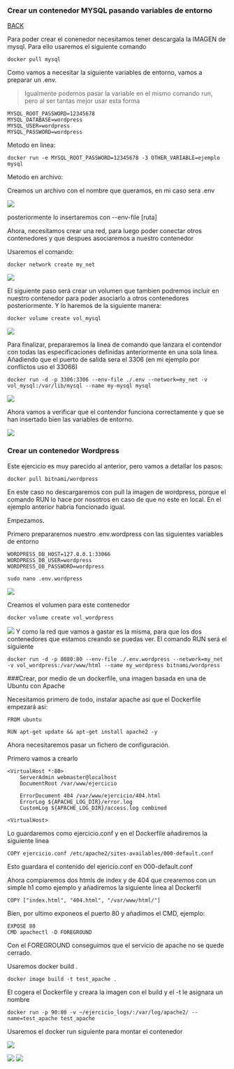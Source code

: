 ### Crear un contenedor MYSQL pasando variables de entorno

[BACK](../README.md)

Para poder crear el conenedor necesitamos tener descargala la IMAGEN de mysql. Para ello usaremos el siguiente comando

    docker pull mysql

Como vamos a necesitar la siguiente variables de entorno, vamos a preparar un .env.
> Igualmente podemos pasar la variable en el mismo comando run, pero al ser tantas mejor usar esta forma

```
MYSQL_ROOT_PASSWORD=12345678
MYSQL_DATABASE=wordpress
MYSQL_USER=wordpress
MYSQL_PASSWORD=wordpress
```

Metodo en linea: 

    docker run -e MYSQL_ROOT_PASSWORD=12345678 -3 OTHER_VARIABLE=ejemplo mysql

Metodo en archivo:

Creamos un archivo con el nombre que queramos, en mi caso sera .env

![](images/Screenshot%20from%202019-12-04%2017-45-04.png)

posteriormente lo insertaremos con --env-file [ruta]

Ahora, necesitamos crear una red, para luego poder conectar otros contenedores y que despues asociaremos a nuestro contenedor

Usaremos el comando:

    docker network create my_net

![](images/images_mysql.png)

El siguiente paso será crear un volumen que tambien podremos incluir en nuestro contenedor para poder asociarlo a otros contenedores posteriormente. Y lo haremos de la siguiente manera:

    docker volume create vol_mysql

![](images/images_mysql.png)

Para finalizar, prepararemos la linea de comando que lanzara el contendor con todas las especificaciones definidas anteriormente en una sola linea. Añadiendo que el puerto de salida sera el 3306 (en mi ejemplo por conflictos uso el 33066)

    docker run -d -p 3306:3306 --env-file ./.env --network=my_net -v vol_mysql:/var/lib/mysql --name my-mysql mysql 

![](images/docker%20run.png)

Ahora vamos a verificar que el contendor funciona correctamente y que se han insertado bien las variables de entorno.

![](images/docker_run_mysql.png)


### Crear un contenedor Wordpress

Este ejercicio es muy parecido al anterior, pero vamos a detallar los pasos:

    docker pull bitnami/wordpress

En este caso no descargaremos con pull la imagen de wordpress, porque el comando RUN lo hace por nosotros en caso de que no este en local. En el ejemplo anterior habria funcionado igual.

Empezamos.

Primero prepararemos nuestro .env.wordpress con las siguientes variables de entorno

```
WORDPRESS_DB_HOST=127.0.0.1:33066
WORDPRESS_DB_USER=wordpress
WORDPRESS_DB_PASSWORD=wordpress
```

    sudo nano .env.wordpress
    
![](images/wordpress-env.png)

Creamos el volumen para este contenedor

    docker volume create vol_wordpress
    
![](images/vol_wordpress.png)
Y como la red que vamos a gastar es la misma, para que los dos contenedores que estamos creando se puedas ver. El comando RUN será el siguiente

    docker run -d -p 8080:80 --env-file ./.env.wordpress --network=my_net -v vol_wordpress:/var/www/html --name my_wordpress bitnami/wordpress


###Crear, por medio de un dockerfile, una imagen basada en una de Ubuntu con Apache

Necesitamos primero de todo, instalar apache asi que el Dockerfile empezará asi:

    FROM ubuntu
    
    RUN apt-get update && apt-get install apache2 -y
    
Ahora necesitaremos pasar un fichero de configuración.

Primero vamos a crearlo

    <VirtualHost *:80>
        ServerAdmin webmaster@localhost
        DocumentRoot /var/www/ejercicio
    
        ErrorDocument 404 /var/www/ejercicio/404.html
        ErrorLog ${APACHE_LOG_DIR}/error.log
        CustomLog ${APACHE_LOG_DIR}/access.log combined
    
    <VirtualHost>
    
Lo guardaremos como ejercicio.conf y en el Dockerfile añadiremos la siguiente linea

    COPY ejercicio.conf /etc/apache2/sites-availables/000-default.conf

Esto guardara el contenido del ejericio.conf en 000-default.conf

Ahora compiaremos dos htmls de index y de 404 que crearemos con un simple h1 como ejemplo y añadiremos la siguiente linea al Dockerfil

    COPY ["index.html", "404.html", "/var/www/html/"]

Bien, por ultimo exponeos el puerto 80 y añadimos el CMD, ejemplo:

    EXPOSE 80
    CMD apachectl -D FOREGROUND

Con el FOREGROUND conseguimos que el servicio de apache no se quede cerrado.

Usaremos docker build . 

    docker image build -t test_apache .

El  cogera el Dockerfile y creara la imagen con el build y el -t le asignara un nombre

    docker run -p 90:80 -v ~/ejercicio_logs/:/var/log/apache2/ --name=test_apache test_apache

Usaremos el docker run siguiente para montar el contenedor

![](images/volume%20logs.png)

![](images/apache-index.png)
![](images/apache404.png)


